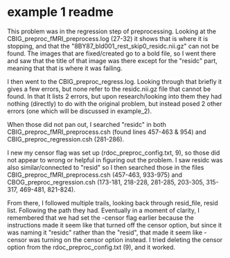# example 1 readme


This problem was in the regression step of preprocessing. Looking at the CBIG_preproc_fMRI_preprocess.log (27-32) it shows that is where it is stopping, and that the "8BY87_bld001_rest_skip0_residc.nii.gz" can not be found. The images that are fixed/created go to a bold file, so I went there and saw that the title of that image was there except for the "residc" part, meaning that that is where it was failing.

I then went to the CBIG_preproc_regress.log. Looking through that briefly it gives a few errors, but none refer to the residc.nii.gz file that cannot be found. In that It lists 2 errors, but upon research/looking into them they had nothing (directly) to do with the original problem, but instead posed 2 other errors (one which will be discussed in example_2). 

When those did not pan out, I searched "residc" in both CBIG_preproc_fMRI_preprocess.csh (found lines 457-463 & 954) and CBIG_preproc_regression.csh (281-286).

I new my censor flag was set up (rdoc_preproc_config.txt, 9), so those did not appear to wrong or helpful in figuring out the problem. I saw residc was also similar/connected to "resid" so I then searched those in the files CBIG_preproc_fMRI_preprocess.csh (457-463, 933-975) and CBOG_preproc_regression.csh (173-181, 218-228, 281-285, 203-305, 315-317, 469-481, 821-824).

From there, I followed multiple trails, looking back through resid_file, resid list. Following the path they had. Eventually in a moment of clarity, I remembered that we had set the -censor flag earlier because the instructions made it seem like that turned off the censor option, but since it was naming it "residc" rather than the "resid", that made it seem like -censor was turning on the censor option instead. I tried deleting the censor option from the rdoc_preproc_config.txt (9), and it worked. 

